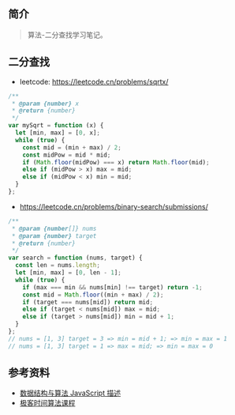 ## 简介

> 算法-二分查找学习笔记。

## 二分查找

- leetcode: https://leetcode.cn/problems/sqrtx/

```js
/**
 * @param {number} x
 * @return {number}
 */
var mySqrt = function (x) {
  let [min, max] = [0, x];
  while (true) {
    const mid = (min + max) / 2;
    const midPow = mid * mid;
    if (Math.floor(midPow) === x) return Math.floor(mid);
    else if (midPow > x) max = mid;
    else if (midPow < x) min = mid;
  }
};
```

- https://leetcode.cn/problems/binary-search/submissions/

```js
/**
 * @param {number[]} nums
 * @param {number} target
 * @return {number}
 */
var search = function (nums, target) {
  const len = nums.length;
  let [min, max] = [0, len - 1];
  while (true) {
    if (max === min && nums[min] !== target) return -1;
    const mid = Math.floor((min + max) / 2);
    if (target === nums[mid]) return mid;
    else if (target < nums[mid]) max = mid;
    else if (target > nums[mid]) min = mid + 1;
  }
};
// nums = [1, 3] target = 3 => min = mid + 1; => min = max = 1
// nums = [1, 3] target = 1 => max = mid; => min = max = 0
```

## 参考资料

- [数据结构与算法 JavaScript 描述](https://book.douban.com/subject/25945449/)
- [极客时间算法课程](https://time.geekbang.org/course/intro/100019701)
